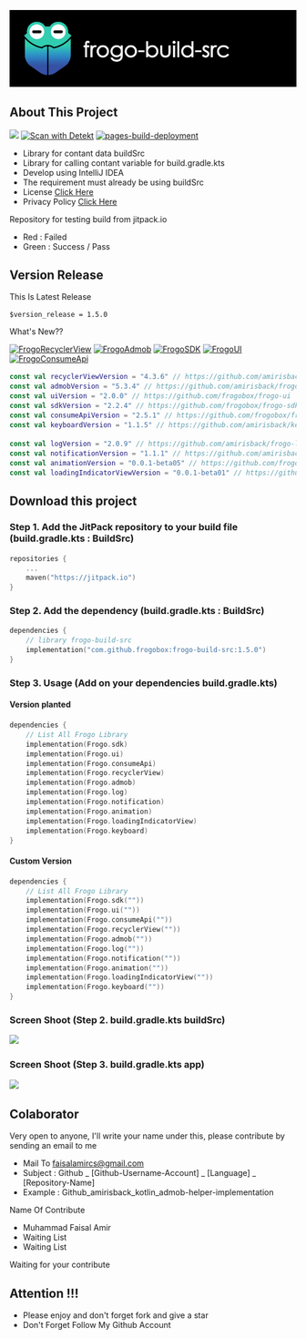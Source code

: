 ![](https://raw.githubusercontent.com/frogobox/.github/main/docs/image/banner-frogo-build-src.png?raw=true)

## About This Project
[![](https://jitpack.io/v/frogobox/frogo-build-src.svg?style=flat-square)](https://jitpack.io/#frogobox/frogo-build-src)
[![Scan with Detekt](https://github.com/frogobox/frogo-build-src/actions/workflows/detekt-analysis.yml/badge.svg)](https://github.com/frogobox/frogo-build-src/actions/workflows/detekt-analysis.yml)
[![pages-build-deployment](https://github.com/frogobox/frogo-build-src/actions/workflows/pages/pages-build-deployment/badge.svg)](https://github.com/frogobox/frogo-build-src/actions/workflows/pages/pages-build-deployment)

- Library for contant data buildSrc
- Library for calling contant variable for build.gradle.kts
- Develop using IntelliJ IDEA
- The requirement must already be using buildSrc
- License [Click Here](https://raw.githubusercontent.com/frogobox/frogo-build-src/master/LICENSE)
- Privacy Policy [Click Here](https://raw.githubusercontent.com/frogobox/frogo-build-src/master/PRIVACY-POLICY.md)

Repository for testing build from jitpack.io
- Red : Failed
- Green : Success / Pass

## Version Release
This Is Latest Release

    $version_release = 1.5.0

What's New??

[![FrogoRecyclerView](https://jitpack.io/v/amirisback/frogo-recycler-view.svg?style=flat-square)](https://jitpack.io/#amirisback/frogo-recycler-view)
[![FrogoAdmob](https://jitpack.io/v/amirisback/frogo-admob.svg?style=flat-square)](https://jitpack.io/#amirisback/frogo-admob)
[![FrogoSDK](https://jitpack.io/v/frogobox/frogo-sdk.svg?style=flat-square)](https://jitpack.io/#frogobox/frogo-sdk)
[![FrogoUI](https://jitpack.io/v/frogobox/frogo-ui.svg?style=flat-square)](https://jitpack.io/#frogobox/frogo-ui)
[![FrogoConsumeApi](https://jitpack.io/v/frogobox/frogo-consume-api.svg?style=flat-square)](https://jitpack.io/#frogobox/frogo-consume-api)

```kotlin
const val recyclerViewVersion = "4.3.6" // https://github.com/amirisback/frogo-recycler-view
const val admobVersion = "5.3.4" // https://github.com/amirisback/frogo-admob
const val uiVersion = "2.0.0" // https://github.com/frogobox/frogo-ui
const val sdkVersion = "2.2.4" // https://github.com/frogobox/frogo-sdk
const val consumeApiVersion = "2.5.1" // https://github.com/frogobox/frogo-consume-api
const val keyboardVersion = "1.1.5" // https://github.com/amirisback/keyboard

const val logVersion = "2.0.9" // https://github.com/amirisback/frogo-log [DEPRECATED]
const val notificationVersion = "1.1.1" // https://github.com/amirisback/frogo-notification [DEPRECATED]
const val animationVersion = "0.0.1-beta05" // https://github.com/frogobox/frogo-animation [DEPRECATED]
const val loadingIndicatorViewVersion = "0.0.1-beta01" // https://github.com/frogobox/frogo-loading-indicator-view [DEPRECATED]

```

## Download this project

### Step 1. Add the JitPack repository to your build file (build.gradle.kts : BuildSrc)

```kotlin
repositories {
    ...
    maven("https://jitpack.io")
}
```

### Step 2. Add the dependency (build.gradle.kts : BuildSrc)

```kotlin
dependencies {
    // library frogo-build-src
    implementation("com.github.frogobox:frogo-build-src:1.5.0")
}
```

### Step 3. Usage (Add on your dependencies build.gradle.kts)

#### Version planted

```kotlin
dependencies {
    // List All Frogo Library
    implementation(Frogo.sdk)
    implementation(Frogo.ui)
    implementation(Frogo.consumeApi)
    implementation(Frogo.recyclerView)
    implementation(Frogo.admob)
    implementation(Frogo.log)
    implementation(Frogo.notification)
    implementation(Frogo.animation)
    implementation(Frogo.loadingIndicatorView)
    implementation(Frogo.keyboard)
}
```

#### Custom Version
```kotlin
dependencies {
    // List All Frogo Library
    implementation(Frogo.sdk(""))
    implementation(Frogo.ui(""))
    implementation(Frogo.consumeApi(""))
    implementation(Frogo.recyclerView(""))
    implementation(Frogo.admob(""))
    implementation(Frogo.log(""))
    implementation(Frogo.notification(""))
    implementation(Frogo.animation(""))
    implementation(Frogo.loadingIndicatorView(""))
    implementation(Frogo.keyboard(""))
}
```

### Screen Shoot (Step 2. build.gradle.kts buildSrc)
![](docs/image/ss_step_2.png?raw=true)

### Screen Shoot (Step 3. build.gradle.kts app)
![](docs/image/ss_step_3.png?raw=true)

## Colaborator
Very open to anyone, I'll write your name under this, please contribute by sending an email to me

- Mail To faisalamircs@gmail.com
- Subject : Github _ [Github-Username-Account] _ [Language] _ [Repository-Name]
- Example : Github_amirisback_kotlin_admob-helper-implementation

Name Of Contribute
- Muhammad Faisal Amir
- Waiting List
- Waiting List

Waiting for your contribute

## Attention !!!
- Please enjoy and don't forget fork and give a star
- Don't Forget Follow My Github Account